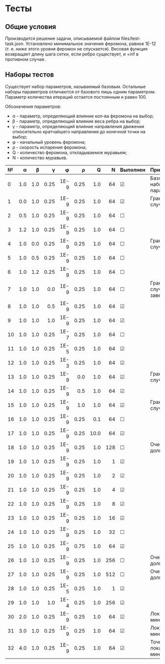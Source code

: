 # Тесты

## Общие условия ##

Производится решение задачи, описываемой файлом files/test-task.json. Установлено минимальное значение феромона, равное 1E-12 (т. е. ниже этого уровня феромон не опускается). Весовая функция возвращает длину шага сетки, если ребро существует, и +inf в противном случае.

## Наборы тестов ##

Существует набор параметров, называемый базовым. Остальные наборы параметров отличаются от базового лишь одним параметром. Параметр количества итераций остается постоянным и равен 100.

Обозначения параметров:
+ &alpha; - параметр, определяющий влияние кол-ва феромона на выбор;
+ &beta; - параметр, определяющий влияние веса ребра на выбор;
+ &gamma; - параметр, определяющий влияние направления движения относительно кратчайшего направления до конечной точки на выбор;
+ &phi; - начальный уровень феромона;
+ &rho; - скорость испарения феромона;
+ Q - количество феромона, откладываемое муравьем;
+ N - количество муравьев.

| № | &alpha; | &beta; | &gamma; | &phi; | &rho; | Q | N | Выполнен | Примечания |
|:- | ------: | -----: | ------: | ----: | ----: | -:| -:| -------- | :--------- |
|0|1.0|1.0|0.25|1E-9|0.25|1.0|64|&#9745;|Базовый набор параметров|
|1|0.0|1.0|0.25|1E-9|0.25|1.0|64|&#9745;|Граничный случай|
|2|0.5|1.0|0.25|1E-9|0.25|1.0|64|&#9744;||
|3|1.2|1.0|0.25|1E-9|0.25|1.0|64|&#9744;||
|4|1.0|0.0|0.25|1E-9|0.25|1.0|64|&#9744;|Граничный случай|
|5|1.0|0.5|0.25|1E-9|0.25|1.0|64|&#9744;||
|6|1.0|1.2|0.25|1E-9|0.25|1.0|64|&#9744;||
|7|1.0|1.0|0.0|1E-9|0.25|1.0|64|&#9744;|Граничный случай; Не завершается|
|8|1.0|1.0|0.5|1E-9|0.25|1.0|64|&#9745;||
|9|1.0|1.0|1.0|1E-9|0.25|1.0|64|&#9745;||
|10|1.0|1.0|0.25|1E-7|0.25|1.0|64|&#9744;||
|11|1.0|1.0|0.25|1E-5|0.25|1.0|64|&#9745;||
|12|1.0|1.0|0.25|1E-3|0.25|1.0|64|&#9745;||
|13|1.0|1.0|0.25|1E-9|0.0|1.0|64|&#9745;|Граничный случай|
|14|1.0|1.0|0.25|1E-9|0.5|1.0|64|&#9745;||
|15|1.0|1.0|0.25|1E-9|1.0|1.0|64|&#9745;|Граничный случай|
|16|1.0|1.0|0.25|1E-9|0.25|0.1|64|&#9744;||
|17|1.0|1.0|0.25|1E-9|0.25|10.0|64|&#9745;||
|18|1.0|1.0|0.25|1E-9|0.25|1.0|128|&#9744;|Очень долго!|
|19|1.0|1.0|0.25|1E-9|0.25|1.0|1|&#9745;||
|20|1.0|1.0|0.25|1E-9|0.25|1.0|2|&#9745;||
|21|1.0|1.0|0.25|1E-9|0.25|1.0|4|&#9745;||
|22|1.0|1.0|0.25|1E-9|0.25|1.0|8|&#9745;||
|23|1.0|1.0|0.25|1E-9|0.25|1.0|16|&#9745;||
|24|1.0|1.0|0.25|1E-9|0.25|1.0|32|&#9744;||
|25|1.0|1.0|0.25|1E-9|0.75|1.0|64|&#9745;||
|26|1.0|1.0|0.25|1E-9|0.25|1.0|256|&#9744;|Очень долго!|
|27|1.0|1.0|0.25|1E-9|0.25|1.0|512|&#9744;|Очень долго!|
|28|1.0|1.0|0.25|1E-5|0.25|1.0|1|&#9745;||
|29|1.0|1.0|1.0|1E-4|0.25|1.0|256|&#9745;||
|30|2.0|1.0|0.25|1E-9|0.25|1.0|64|&#9745;|Локальный минимум?|
|31|3.0|1.0|0.25|1E-9|0.25|1.0|64|&#9745;|Локальный минимум?|
|32|4.0|1.0|0.25|1E-9|0.25|1.0|64|&#9745;|Точно локальный минимум...|
